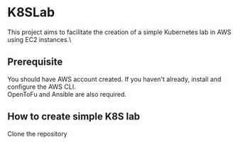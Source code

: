 # K8SLab
This project aims to facilitate the creation of a simple Kubernetes lab in AWS using EC2 instances.\

## Prerequisite
You should have AWS account created. If you haven't already, install and configure the AWS CLI.\
OpenToFu and Ansible are also required.

## How to create simple K8S lab
Clone the repository 



